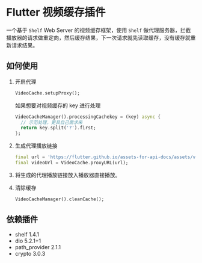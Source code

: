 # Flutter 视频缓存插件

一个基于 `Shelf` Web Server 的视频缓存框架，使用 `Shelf` 做代理服务器，拦截播放器的请求做重定向，然后缓存结果，下一次请求就先读取缓存，没有缓存就重新请求结果。

## 如何使用

1. 开启代理

    ```dart
    VideoCache.setupProxy();
    ```

    如果想要对视频缓存的 key 进行处理

    ```dart
    VideoCacheManager().processingCachekey = (key) async {
      // 示范处理，更具自己需求来
      return key.split('?').first;
    };
    ```

2. 生成代理播放链接

    ```dart
    final url = 'https://flutter.github.io/assets-for-api-docs/assets/videos/bee.mp4';
    final videoUrl = VideoCache.proxyURL(url);
    ```

3. 将生成的代理播放链接放入播放器直接播放。

4. 清除缓存

    ```dart
    VideoCacheManager().cleanCache();
    ```

## 依赖插件

  - shelf 1.4.1
  - dio 5.2.1+1
  - path_provider 2.1.1
  - crypto 3.0.3
